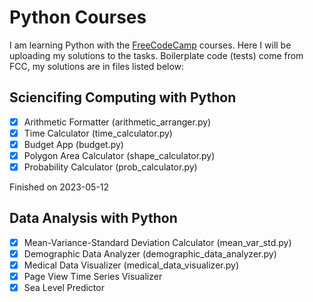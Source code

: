 # Python Courses

I am learning Python with the [FreeCodeCamp](https://www.freecodecamp.org/) courses. Here I will be uploading my solutions to the tasks.
Boilerplate code (tests) come from FCC, my solutions are in files listed below:

## Sciencifing Computing with Python
- [x] Arithmetic Formatter (arithmetic_arranger.py)
- [x] Time Calculator (time_calculator.py)
- [x] Budget App (budget.py)
- [x] Polygon Area Calculator (shape_calculator.py)
- [x] Probability Calculator (prob_calculator.py)

Finished on 2023-05-12

## Data Analysis with Python
- [x] Mean-Variance-Standard Deviation Calculator (mean_var_std.py)
- [x] Demographic Data Analyzer (demographic_data_analyzer.py)
- [x] Medical Data Visualizer (medical_data_visualizer.py)
- [x] Page View Time Series Visualizer
- [x] Sea Level Predictor
